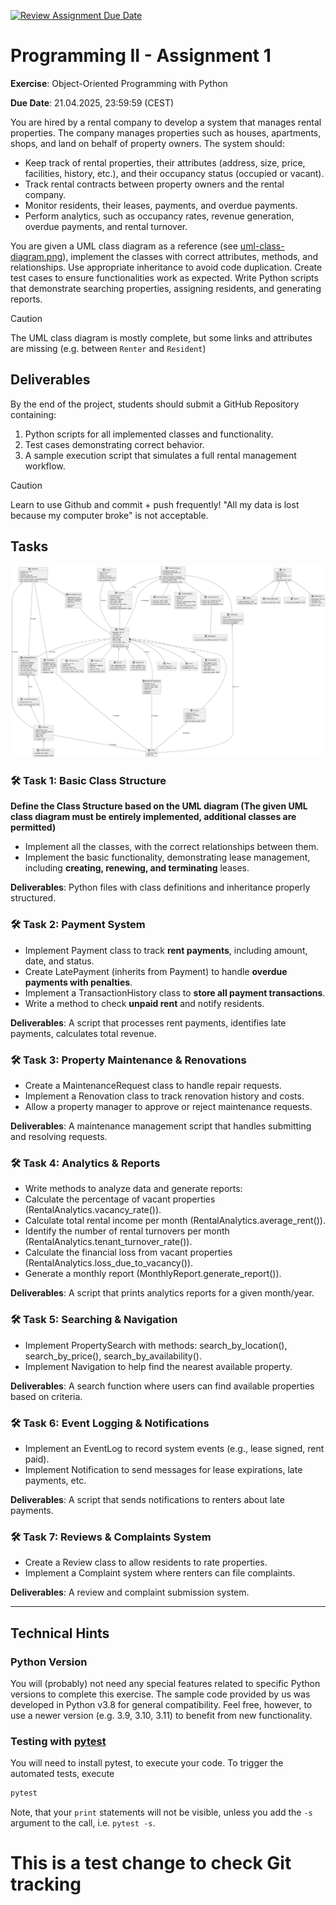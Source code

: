 [![Review Assignment Due Date](https://classroom.github.com/assets/deadline-readme-button-22041afd0340ce965d47ae6ef1cefeee28c7c493a6346c4f15d667ab976d596c.svg)](https://classroom.github.com/a/lhugoKrd)
# Programming II - Assignment 1

**Exercise**: Object-Oriented Programming with Python  

**Due Date**: 21.04.2025, 23:59:59 (CEST)

You are hired by a rental company to develop a system that manages rental properties. The company manages properties such as houses, apartments, shops, and land on behalf of property owners. The system should: 

- Keep track of rental properties, their attributes (address, size, price, facilities, history, etc.), and their occupancy status (occupied or vacant). 
- Track rental contracts between property owners and the rental company. 
- Monitor residents, their leases, payments, and overdue payments. 
- Perform analytics, such as occupancy rates, revenue generation, overdue payments, and rental turnover. 

You are given a UML class diagram as a reference (see [uml-class-diagram.png](uml-class-diagram.png)), implement the classes with correct attributes, methods, and relationships. Use appropriate inheritance to avoid code duplication. Create test cases to ensure functionalities work as expected. Write Python scripts that demonstrate searching properties, assigning residents, and generating reports. 

> [!CAUTION]
> The UML class diagram is mostly complete, but some links and attributes are missing (e.g. between `Renter` and `Resident`)

## Deliverables
By the end of the project, students should submit a GitHub Repository containing: 
1. Python scripts for all implemented classes and functionality. 
2. Test cases demonstrating correct behavior. 
3. A sample execution script that simulates a full rental management workflow. 

> [!CAUTION]
> Learn to use Github and commit + push frequently! "All my data is lost because my computer broke" is not acceptable.

## Tasks

[![The full UML class diagram](uml-class-diagram.png)](uml-class-diagram.png)

### 🛠 Task 1: Basic Class Structure  
**Define the Class Structure based on the UML diagram (The given UML class diagram must be entirely implemented, additional classes are permitted)**
- Implement all the classes, with the correct relationships between them.  
- Implement the basic functionality, demonstrating lease management, including **creating, renewing, and terminating** leases. 

**Deliverables**: Python files with class definitions and inheritance properly structured. 


### 🛠 Task 2: Payment System 

- Implement Payment class to track **rent payments**, including amount, date, and status.  
- Create LatePayment (inherits from Payment) to handle **overdue payments with penalties**.  
- Implement a TransactionHistory class to **store all payment transactions**.  
- Write a method to check **unpaid rent** and notify residents. 

**Deliverables**: A script that processes rent payments, identifies late payments, calculates total revenue. 


### 🛠 Task 3: Property Maintenance & Renovations 
- Create a MaintenanceRequest class to handle repair requests.  
- Implement a Renovation class to track renovation history and costs.  
- Allow a property manager to approve or reject maintenance requests. 

**Deliverables**: A maintenance management script that handles submitting and resolving requests. 


### 🛠 Task 4: Analytics & Reports 
- Write methods to analyze data and generate reports: 
- Calculate the percentage of vacant properties (RentalAnalytics.vacancy_rate()). 
- Calculate total rental income per month (RentalAnalytics.average_rent()). 
- Identify the number of rental turnovers per month (RentalAnalytics.tenant_turnover_rate()). 
- Calculate the financial loss from vacant properties (RentalAnalytics.loss_due_to_vacancy()). 
- Generate a monthly report (MonthlyReport.generate_report()). 

**Deliverables**: A script that prints analytics reports for a given month/year. 


### 🛠 Task 5: Searching & Navigation 
- Implement PropertySearch with methods: search_by_location(), search_by_price(), search_by_availability(). 
- Implement Navigation to help find the nearest available property. 

**Deliverables**: A search function where users can find available properties based on criteria. 

### 🛠 Task 6: Event Logging & Notifications 
- Implement an EventLog to record system events (e.g., lease signed, rent paid). 
- Implement Notification to send messages for lease expirations, late payments, etc. 

**Deliverables**: A script that sends notifications to renters about late payments. 


### 🛠 Task 7: Reviews & Complaints System 
- Create a Review class to allow residents to rate properties. 
- Implement a Complaint system where renters can file complaints. 

**Deliverables**: A review and complaint submission system. 


---
## Technical Hints


### Python Version
You will (probably) not need any special features related to specific Python versions to complete this exercise.
The sample code provided by us was developed in Python v3.8 for general compatibility.
Feel free, however, to use a newer version (e.g. 3.9, 3.10, 3.11) to benefit from new functionality.


###  Testing with [pytest](https://docs.pytest.org/)

You will need to install pytest, to execute your code.
To trigger the automated tests, execute
```bash
pytest
```

Note, that your `print` statements will not be visible, 
unless you add the `-s` argument to the call, i.e. `pytest -s`.

# This is a test change to check Git tracking
